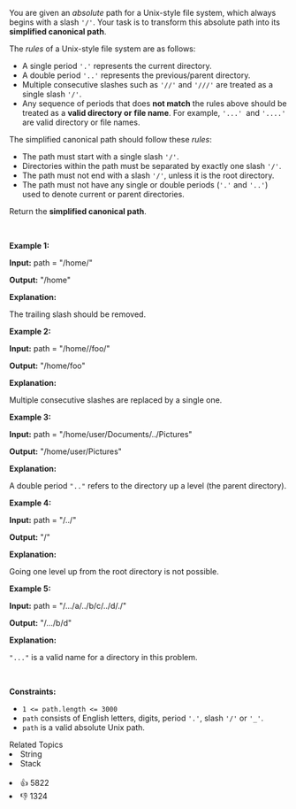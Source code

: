 <p>You are given an <em>absolute</em> path for a Unix-style file system, which always begins with a slash <code>'/'</code>. Your task is to transform this absolute path into its <strong>simplified canonical path</strong>.</p>

<p>The <em>rules</em> of a Unix-style file system are as follows:</p>

<ul> 
 <li>A single period <code>'.'</code> represents the current directory.</li> 
 <li>A double period <code>'..'</code> represents the previous/parent directory.</li> 
 <li>Multiple consecutive slashes such as <code>'//'</code> and <code>'///'</code> are treated as a single slash <code>'/'</code>.</li> 
 <li>Any sequence of periods that does <strong>not match</strong> the rules above should be treated as a <strong>valid directory or</strong> <strong>file </strong><strong>name</strong>. For example, <code>'...' </code>and <code>'....'</code> are valid directory or file names.</li> 
</ul>

<p>The simplified canonical path should follow these <em>rules</em>:</p>

<ul> 
 <li>The path must start with a single slash <code>'/'</code>.</li> 
 <li>Directories within the path must be separated by exactly one slash <code>'/'</code>.</li> 
 <li>The path must not end with a slash <code>'/'</code>, unless it is the root directory.</li> 
 <li>The path must not have any single or double periods (<code>'.'</code> and <code>'..'</code>) used to denote current or parent directories.</li> 
</ul>

<p>Return the <strong>simplified canonical path</strong>.</p>

<p>&nbsp;</p> 
<p><strong class="example">Example 1:</strong></p>

<div class="example-block"> 
 <p><strong>Input:</strong> <span class="example-io">path = "/home/"</span></p> 
</div>

<p><strong>Output:</strong> <span class="example-io">"/home"</span></p>

<p><strong>Explanation:</strong></p>

<p>The trailing slash should be removed.</p>

<p><strong class="example">Example 2:</strong></p>

<div class="example-block"> 
 <p><strong>Input:</strong> <span class="example-io">path = "/home//foo/"</span></p> 
</div>

<p><strong>Output:</strong> <span class="example-io">"/home/foo"</span></p>

<p><strong>Explanation:</strong></p>

<p>Multiple consecutive slashes are replaced by a single one.</p>

<p><strong class="example">Example 3:</strong></p>

<div class="example-block"> 
 <p><strong>Input:</strong> <span class="example-io">path = "/home/user/Documents/../Pictures"</span></p> 
</div>

<p><strong>Output:</strong> <span class="example-io">"/home/user/Pictures"</span></p>

<p><strong>Explanation:</strong></p>

<p>A double period <code>".."</code> refers to the directory up a level (the parent directory).</p>

<p><strong class="example">Example 4:</strong></p>

<div class="example-block"> 
 <p><strong>Input:</strong> <span class="example-io">path = "/../"</span></p> 
</div>

<p><strong>Output:</strong> <span class="example-io">"/"</span></p>

<p><strong>Explanation:</strong></p>

<p>Going one level up from the root directory is not possible.</p>

<p><strong class="example">Example 5:</strong></p>

<div class="example-block"> 
 <p><strong>Input:</strong> <span class="example-io">path = "/.../a/../b/c/../d/./"</span></p> 
</div>

<p><strong>Output:</strong> <span class="example-io">"/.../b/d"</span></p>

<p><strong>Explanation:</strong></p>

<p><code>"..."</code> is a valid name for a directory in this problem.</p>

<p>&nbsp;</p> 
<p><strong>Constraints:</strong></p>

<ul> 
 <li><code>1 &lt;= path.length &lt;= 3000</code></li> 
 <li><code>path</code> consists of English letters, digits, period <code>'.'</code>, slash <code>'/'</code> or <code>'_'</code>.</li> 
 <li><code>path</code> is a valid absolute Unix path.</li> 
</ul>

<div><div>Related Topics</div><div><li>String</li><li>Stack</li></div></div><br><div><li>👍 5822</li><li>👎 1324</li></div>